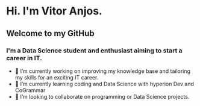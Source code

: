 # Hi. I'm Vitor Anjos. 
## Welcome to my GitHub
### I'm a Data Science student and enthusiast aiming to start a career in IT.



- 🔭 I’m currently working on improving my knowledge base and tailoring my skills for an exciting IT career.
- 🌱 I’m currently learning coding and Data Science with hyperion Dev and CoGrammar
- 👯 I’m looking to collaborate on programming or Data Science projects.

